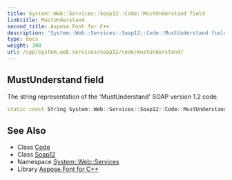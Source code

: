 ```yaml
---
title: System::Web::Services::Soap12::Code::MustUnderstand field
linktitle: MustUnderstand
second_title: Aspose.Font for C++
description: 'System::Web::Services::Soap12::Code::MustUnderstand field. The string representation of the ''MustUnderstand'' SOAP version 1.2 code in C++.'
type: docs
weight: 300
url: /cpp/system.web.services/soap12/code/mustunderstand/
---
```

## MustUnderstand field


The string representation of the 'MustUnderstand' SOAP version 1.2 code.

```cpp
static const String System::Web::Services::Soap12::Code::MustUnderstand
```

## See Also

* Class [Code](../)
* Class [Soap12](../../)
* Namespace [System::Web::Services](../../../)
* Library [Aspose.Font for C++](../../../../)
